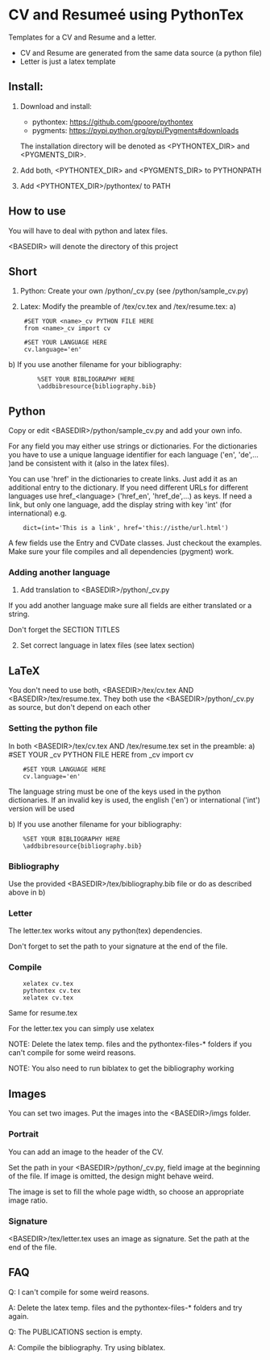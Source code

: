 # CV and Resumeé using PythonTex
Templates for a CV and Resume and a letter.
* CV and Resume are generated from the same data source (a python file)
* Letter is just a latex template


## Install:
1. Download and install:
	* pythontex: https://github.com/gpoore/pythontex
	* pygments: https://pypi.python.org/pypi/Pygments#downloads
	
	The installation directory will be denoted as <PYTHONTEX_DIR> and <PYGMENTS_DIR>.
2. Add both, \<PYTHONTEX_DIR> and \<PYGMENTS_DIR> to PYTHONPATH
3. Add \<PYTHONTEX_DIR>/pythontex/ to PATH


## How to use
You will have to deal with python and latex files.

\<BASEDIR> will denote the directory of this project

## Short
1. Python: Create your own <BASEDIR>/python/<name>_cv.py (see <BASEDIR>/python/sample_cv.py)
2. Latex: Modify the preamble of <BASEDIR>/tex/cv.tex and <BASEDIR>/tex/resume.tex:
a)

		#SET YOUR <name>_cv PYTHON FILE HERE
		from <name>_cv import cv
		
		#SET YOUR LANGUAGE HERE
		cv.language='en'
		
b) If you use another filename for your bibliography:

			%SET YOUR BIBLIOGRAPHY HERE
			\addbibresource{bibliography.bib} 

## Python
Copy or edit \<BASEDIR>/python/sample_cv.py and add your own info.

For any field you may either use strings or dictionaries. For the dictionaries you have to use a unique language identifier for each language ('en', 'de',... )and be consistent with it (also in the latex files).

You can use 'href' in the dictionaries to create links. Just add it as an additional entry to the dictionary. If you need different URLs for different languages use href_\<language> ('href_en', 'href_de',...) as keys.
If need a link, but only one language, add the display string with key 'int' (for international) e.g. 

		dict=(int='This is a link', href='this://isthe/url.html')

A few fields use the Entry and CVDate classes. Just checkout the examples.
Make sure your file compiles and all dependencies (pygment) work.

### Adding another language
1. Add translation to \<BASEDIR>/python/<name>_cv.py
 
If you add another language make sure all fields are either translated or a string.

Don't forget the SECTION TITLES

2. Set correct language in latex files (see latex section)


## LaTeX
You don't need to use both, \<BASEDIR>/tex/cv.tex AND \<BASEDIR>/tex/resume.tex. They both use the \<BASEDIR>/python/<name>_cv.py as source, but don't depend on each other

###  Setting the python file
 In both \<BASEDIR>/tex/cv.tex AND <BASEDIR>/tex/resume.tex set in the preamble:
 a)
	 	#SET YOUR <name>_cv PYTHON FILE HERE
		from <name>_cv import cv
	
		#SET YOUR LANGUAGE HERE
		cv.language='en'
		
The language string must be one of the keys used in the python dictionaries. If an invalid key is used, the english ('en') or international ('int') version will be used
	
b) If you use another filename for your bibliography:
		
		%SET YOUR BIBLIOGRAPHY HERE
		\addbibresource{bibliography.bib}
		
### Bibliography
Use the provided \<BASEDIR>/tex/bibliography.bib file or do as described above in b)

### Letter
The letter.tex works witout any python(tex) dependencies.

Don't forget to set the path to your signature at the end of the file.

### Compile

		xelatex cv.tex
		pythontex cv.tex
		xelatex cv.tex

Same for resume.tex

For the letter.tex you can simply use xelatex

NOTE: Delete the latex temp. files and the pythontex-files-* folders if you can't compile for some weird reasons.

NOTE: You also need to run biblatex to get the bibliography working

## Images
You can set two images. Put the images into the \<BASEDIR>/imgs folder.

### Portrait
You can add an image to the header of the CV.

Set the path in your \<BASEDIR>/python/<name>_cv.py, field image at the beginning of the file. If image is omitted, the design might behave weird.

The image is set to fill the whole page width, so choose an appropriate image ratio.

### Signature
\<BASEDIR>/tex/letter.tex uses an image as signature. Set the path at the end of the file.



## FAQ
Q: I can't compile for some weird reasons.

A: Delete the latex temp. files and the pythontex-files-* folders and try again.


Q: The PUBLICATIONS section is empty.

A: Compile the bibliography. Try using biblatex.
